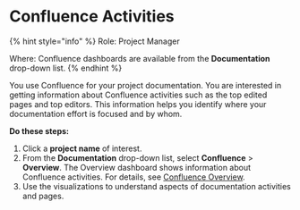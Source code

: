 # Confluence Activities

{% hint style="info" %}
Role: Project Manager

Where: Confluence dashboards are available from the **Documentation** drop-down list.
{% endhint %}

You use Confluence for your project documentation. You are interested in getting information about Confluence activities such as the top edited pages and top editors. This information helps you identify where your documentation effort is focused and by whom.

**Do these steps:**

1. Click a **project name** of interest.
2. From the **Documentation** drop-down list, select **Confluence** &gt; **Overview**. The Overview dashboard shows information about Confluence activities. For details, see [Confluence Overview](../view-dashboard-catalog-of-a-project/documentation/confluence.md#Confluence-Confluence>Overview).
3. Use the visualizations to understand aspects of documentation activities and pages.

